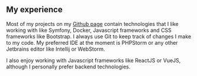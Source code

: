 ## My experience

Most of my projects on my [Github page](https://github.com/survivorbat) contain technologies
that I like working with like Symfony, Docker, Javascript frameworks and CSS frameworks like 
Bootstrap. I always use Git to keep track of changes I make to my code. My preferred
IDE at the moment is PHPStorm or any other Jetbrains editor like Intellij or WebStorm.

I also enjoy working with Javascript frameworks like ReactJS or VueJS, although I personally
prefer backend technologies.

